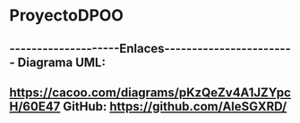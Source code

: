 # ProyectoDPOO




--------------------Enlaces------------------------
Diagrama UML:
-
https://cacoo.com/diagrams/pKzQeZv4A1JZYpcH/60E47
GitHub:
https://github.com/AleSGXRD/
---------------------------------------------------
